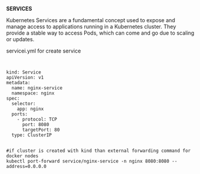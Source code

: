 **SERVICES**

Kubernetes Services are a fundamental concept used to expose and manage access to applications running in a Kubernetes cluster. They provide a stable way to access Pods, which can come and go due to scaling or updates.

servicei.yml for create service

<pre><code>

kind: Service
apiVersion: v1
metadata:
  name: nginx-service
  namespace: nginx
spec:
  selector:
    app: nginx
  ports:
    - protocol: TCP
      port: 8080
      targetPort: 80
  type: ClusterIP
</code></pre>


<pre><code>
#if cluster is created with kind than external forwarding command for docker nodes
kubectl port-forward service/nginx-service -n nginx 8080:8080 --address=0.0.0.0
</code></pre>
